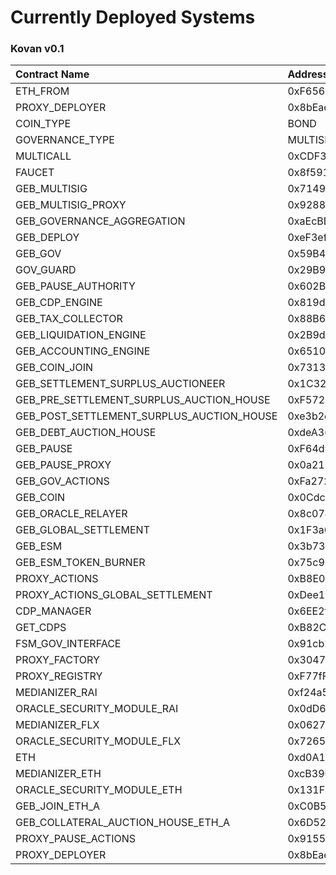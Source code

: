 # Currently Deployed Systems

### Kovan v0.1

| Contract Name | Address |
| :--- | :--- |
| ETH\_FROM | 0xF6567201430b8823bF0ED3B7A2953D557270db7e |
| PROXY\_DEPLOYER | 0x8bEae1d51AF59173AA052823f5107Ce1EeC8d777 |
| COIN\_TYPE | BOND |
| GOVERNANCE\_TYPE | MULTISIG |
| MULTICALL | 0xCDF3A8953589bEff8Cde3cE72355a31172dBb7fc |
| FAUCET | 0x8f591061a88a62800427e16d4E4C1FC63F6AdA4E |
| GEB\_MULTISIG | 0x71492EAC059D7EA25Fd741579668f2eA9c97c474 |
| GEB\_MULTISIG\_PROXY | 0x9288fed52B952eFb94a7920295909196be6E9b4e |
| GEB\_GOVERNANCE\_AGGREGATION | 0xaEcBDcC09070579cfFF5735Ba741c79Bb7257F85 |
| GEB\_DEPLOY | 0xeF3efcdeAAEAb7F71d1aadDd38E52efFF9841d25 |
| GEB\_GOV | 0x59B44a1854B154964bE3361Ab9ADcdF775e74d7F |
| GOV\_GUARD | 0x29B95C5a5EdC01CF3cb6D31d6a43cf392aeA56a5 |
| GEB\_PAUSE\_AUTHORITY | 0x602B5D02AE73Ec5E68a9E36A744B2b5d8160A518 |
| GEB\_CDP\_ENGINE | 0x819d202Cea37d6D16bA858B70747b121C4A2e8bB |
| GEB\_TAX\_COLLECTOR | 0x88B6513E88E61ebE4948B4CaA824860B523c7D98 |
| GEB\_LIQUIDATION\_ENGINE | 0x2B9dB28f5756D33A04f482dDF3eab35b029bb612 |
| GEB\_ACCOUNTING\_ENGINE | 0x65108CaC05EA00F9b8E9ad2C3A86B135D8a9A9F3 |
| GEB\_COIN\_JOIN | 0x731354D6f8f788EB4009aAB879143f8de4139F0a |
| GEB\_SETTLEMENT\_SURPLUS\_AUCTIONEER | 0x1C32AcC58F0B4Deb1E738Af947E70379cE86073e |
| GEB\_PRE\_SETTLEMENT\_SURPLUS\_AUCTION\_HOUSE | 0xF5729AC2Eab7a23a0B03E51051444687aE5b64E0 |
| GEB\_POST\_SETTLEMENT\_SURPLUS\_AUCTION\_HOUSE | 0xe3b2ed737EB25EAe6E7f0edF9e69ADa9f0b50B4c |
| GEB\_DEBT\_AUCTION\_HOUSE | 0xdeA36c5fAE724Ea0aEB52644a348B8ACc476592C |
| GEB\_PAUSE | 0xF64d92A1bE0D591cC832E67cc6F9d2082eEBb54F |
| GEB\_PAUSE\_PROXY | 0x0a2166Dc4B2264B5E33347Cf0C40B416fad8C286 |
| GEB\_GOV\_ACTIONS | 0xFa2729F3E654321e0aDC51865896F19E94D89f18 |
| GEB\_COIN | 0x0Cdc4f79C230fff9b9042aa83121b09759FE8176 |
| GEB\_ORACLE\_RELAYER | 0x8c074E3f815D8C604855C70352A0aAC51fCB70bB |
| GEB\_GLOBAL\_SETTLEMENT | 0x1F3a6C7987138E7d1e94720BBCe03e0fD71f083D |
| GEB\_ESM | 0x3b73DCAe5003A0C7b86e0a35D3e93d981059530E |
| GEB\_ESM\_TOKEN\_BURNER | 0x75c9982991BB5416d3ad6F69164FD277860a2a01 |
| PROXY\_ACTIONS | 0xB8E0aDf26c3D9A25bf4Ab8b84f8607587670E81c |
| PROXY\_ACTIONS\_GLOBAL\_SETTLEMENT | 0xDee19384c83F4e2A193aa045cb5291E4EEd9De83 |
| CDP\_MANAGER | 0x6EE2f3B475a98d4Eed47e5e9Fda66715F2960140 |
| GET\_CDPS | 0xB82C1FaDC5102A6DCee4bB726b4dd93BD89C68A3 |
| FSM\_GOV\_INTERFACE | 0x91cb2Bcf17D6fDb6C5DD994DD92a5CAB47E47b5c |
| PROXY\_FACTORY | 0x3047BC3855A76b37107f71EbB38C92B73808F293 |
| PROXY\_REGISTRY | 0xF77fF22a68a45c0A851683dF5dC48F0A401C39D2 |
| MEDIANIZER\_RAI | 0xf24a5764646c810E713160540604e5c89aDBe378 |
| ORACLE\_SECURITY\_MODULE\_RAI | 0x0dD6E744767BCc4460611C3d9619da440a1d93bB |
| MEDIANIZER\_FLX | 0x062703F4cCb535572e628411906eF502C4720B43 |
| ORACLE\_SECURITY\_MODULE\_FLX | 0x72654428Ed25192ff64441844E1C0377BB99a060 |
| ETH | 0xd0A1E359811322d97991E03f863a0C30C2cF029C |
| MEDIANIZER\_ETH | 0xcB390DAa70a5389856C21D696D468491EbcCdC0c |
| ORACLE\_SECURITY\_MODULE\_ETH | 0x131F234858052cc155ab4444b08b600f5C7260E3 |
| GEB\_JOIN\_ETH\_A | 0xC0B5645655F46E45896B2aCE81d97AaaC912592A |
| GEB\_COLLATERAL\_AUCTION\_HOUSE\_ETH\_A | 0x6D5267de18014352Cb9Bc58a340e4c3Ae3A03c07 |
| PROXY\_PAUSE\_ACTIONS | 0x915525fdb9AA1B02Cf203B58FEc49E5cbB632cF0 |
| PROXY\_DEPLOYER | 0x8bEae1d51AF59173AA052823f5107Ce1EeC8d777 |

